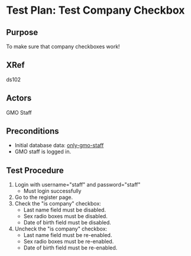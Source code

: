 Test Plan: Test Company Checkbox
================================

## Purpose

To make sure that company checkboxes work!


## XRef

ds102


## Actors

GMO Staff


## Preconditions

* Initial database data: [only-gmo-staff](../casper/fixtures/only-gmo-staff.yml)
* GMO staff is logged in.


## Test Procedure

1. Login with username="staff" and password="staff"
    * Must login successfully
2. Go to the register page.
3. Check the "is company" checkbox:
    * Last name field must be disabled.
    * Sex radio boxes must be disabled.
    * Date of birth field must be disabled.
4. Uncheck the "is company" checkbox:
    * Last name field must be re-enabled.
    * Sex radio boxes must be re-enabled.
    * Date of birth field must be re-enabled.


